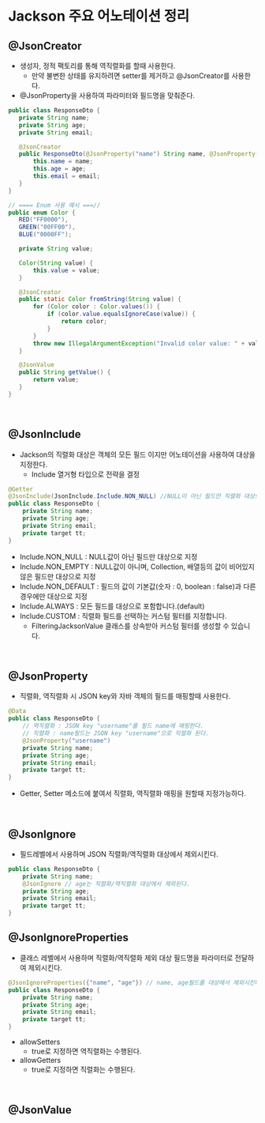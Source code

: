 # Jackson 주요 어노테이션 정리

## @JsonCreator
 * 생성자, 정적 팩토리를 통해 역직렬화를 할때 사용한다. 
    * 만약 불변한 상태를 유지하려면 setter를 제거하고 @JsonCreator를 사용한다.
 * @JsonProperty을 사용하여 파라미터와 필드명을 맞춰준다.
 ``` java
public class ResponseDto {
    private String name;
    private String age;
    private String email;    

    @JsonCreator
    public ResponseDto(@JsonProperty("name") String name, @JsonProperty("age") String age, @JsonProperty("email") String email) {        
        this.name = name;
        this.age = age;
        this.email = email;
    }        
}

// ==== Enum 사용 예시 ===//
public enum Color {
    RED("FF0000"),
    GREEN("00FF00"),
    BLUE("0000FF");

    private String value;

    Color(String value) {
        this.value = value;
    }

    @JsonCreator
    public static Color fromString(String value) {
        for (Color color : Color.values()) {
            if (color.value.equalsIgnoreCase(value)) {
                return color;
            }
        }
        throw new IllegalArgumentException("Invalid color value: " + value);
    }

    @JsonValue
    public String getValue() {
        return value;
    }
}
 ```
<br/>

 ## @JsonInclude
 * Jackson의 직렬화 대상은 객체의 모든 필드 이지만 어노테이션을 사용하여 대상을 지정한다.
    * Include 열거형 타입으로 전략을 결정
```java
@Getter
@JsonInclude(JsonInclude.Include.NON_NULL) //NULL이 아닌 필드만 직렬화 대상으로 지정
public class ResponseDto {
    private String name;
    private String age;
    private String email;
    private target tt;
}
```
* Include.NON_NULL : NULL값이 아닌 필드만 대상으로 지정 
* Include.NON_EMPTY : NULL값이 아니며, Collection, 배열등의 값이 비어있지 않은 필드만 
                     대상으로 지정 
* Include.NON_DEFAULT : 필드의 값이 기본값(숫자 : 0, boolean : false)과 다른 경우에만 대상으로 지정                      
* Include.ALWAYS : 모든 필드를 대상으로 포함합니다.(default)
* Include.CUSTOM : 직렬화 필드를 선택하는 커스텀 필터를 지정합니다. 
    * FilteringJacksonValue 클래스를 상속받아 커스텀 필터를 생성할 수 있습니다.

<br/>

## @JsonProperty
* 직렬화, 역직렬화 시 JSON key와 자바 객체의 필드를 매핑할때 사용한다. 
```java
@Data
public class ResponseDto {
    // 역직렬화 : JSON key "username"를 필드 name에 매핑한다.
    // 직렬화 : name필드는 JSON key "username"으로 직렬화 된다.
    @JsonProperty("username") 
    private String name;
    private String age;
    private String email;
    private target tt;
}
```
* Getter, Setter 메소드에 붙여서 직렬화, 역직렬화 매핑을 원할때 지정가능하다.

<br/>

## @JsonIgnore 
* 필드레벨에서 사용하며 JSON 직렬화/역직렬화 대상에서 제외시킨다.
```java
public class ResponseDto {    
    private String name;
    @JsonIgnore // age는 직렬화/역직렬화 대상에서 제외된다.
    private String age;
    private String email;
    private target tt;
}
```

## @JsonIgnoreProperties
* 클래스 레벨에서 사용하며 직렬화/역직렬화 제외 대상 필드명을 파라미터로 전달하여 제외시킨다.
```java
@JsonIgnoreProperties({"name", "age"}) // name, age필드를 대상에서 제외시킨다.
public class ResponseDto {    
    private String name;    
    private String age;
    private String email;
    private target tt;
}
```
* allowSetters
    * true로 지정하면 역직렬화는 수행된다.
* allowGetters
    * true로 지정하면 직렬화는 수행된다.

<br/>

## @JsonValue
